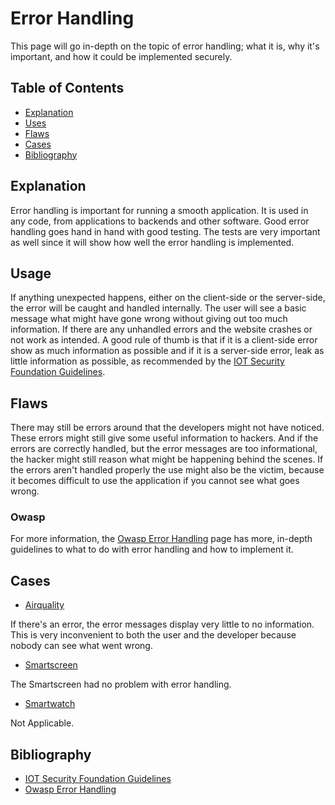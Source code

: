 # Error Handling

This page will go in-depth on the topic of error handling; what it is, why it's important, and how it could be implemented securely.

## Table of Contents

- [Explanation](#explanation)
- [Uses](#usage)
- [Flaws](#flaws)
- [Cases](#cases)
- [Bibliography](#bibliography)

## Explanation

Error handling is important for running a smooth application. It is used in any code, from applications to backends and other software. Good error handling goes hand in hand with good testing. The tests are very important as well since it will show how well the error handling is implemented.

## Usage

If anything unexpected happens, either on the client-side or the server-side, the error will be caught and handled internally. The user will see a basic message what might have gone wrong without giving out too much information. If there are any unhandled errors and the website crashes or not work as intended. A good rule of thumb is that if it is a client-side error show as much information as possible and if it is a server-side error, leak as little information as possible, as recommended by the [IOT Security Foundation Guidelines](https://www.iotsecurityfoundation.org/wp-content/uploads/2019/12/Best-Practice-Guides-Release-2_Digitalv3.pdf).

## Flaws

There may still be errors around that the developers might not have noticed. These errors might still give some useful information to hackers. And if the errors are correctly handled, but the error messages are too informational, the hacker might still reason what might be happening behind the scenes. If the errors aren't handled properly the use might also be the victim, because it becomes difficult to use the application if you cannot see what goes wrong.

### Owasp

For more information, the [Owasp Error Handling](https://owasp.org/www-community/Improper_Error_Handling) page has more, in-depth guidelines to what to do with error handling and how to implement it.

## Cases

- [Airquality](cases/airquality#Vulnerabilities)

If there's an error, the error messages display very little to no information. This is very inconvenient to both the user and the developer because nobody can see what went wrong.

- [Smartscreen](cases/smartscreen#Vulnerabilities)

The Smartscreen had no problem with error handling.

- [Smartwatch](cases/smartwatch#Vulnerabilities)

Not Applicable.

## Bibliography

- [IOT Security Foundation Guidelines](https://www.iotsecurityfoundation.org/wp-content/uploads/2019/12/Best-Practice-Guides-Release-2_Digitalv3.pdf)
- [Owasp Error Handling](https://owasp.org/www-community/Improper_Error_Handling)
